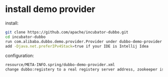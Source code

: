 # install demo provider

install:

```sh
git clone https://github.com/apache/incubator-dubbo.git
cd incubator-dubbo
run com.alibaba.dubbo.demo.provider.Provider under dubbo-demo-provider module
add -Djava.net.preferIPv4Stack=true if your IDE is Intellij Idea
```

configuration:

```sh
resource/META-INFO.spring/dubbo-demo-provider.xml
change dubbo:registery to a real registery server address, zookeeper is recommanded
```
